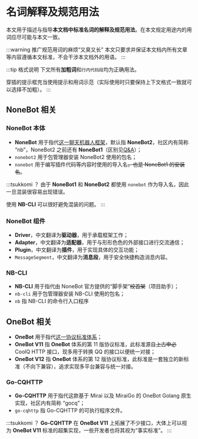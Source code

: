# 名词解释及规范用法

本文用于描述与指导**本文档中标准名词的解释及规范用法**。在本文规定用途内的用词应尽可能与本文一致。

:::warning 推广规范用词的麻烦“又臭又长”
本文只要求并保证本文档内所有文章等内容遵循本文标准，不会干涉本文档外的用语。
:::

:::tip 格式说明
下文所有**加粗词**和`行内代码段`均为正确用法。

穿插的提示框充当使用提示和用词示范（实际使用时只要保持上下文格式一致就可以选择不加粗）。
:::

## NoneBot 相关

### NoneBot 本体

- **NoneBot** 用于指代[这一聊天机器人框架](https://nonebot.dev)，默认指
  **NoneBot2**，<curtain>社区内有简称 “nb”，</curtain>NoneBot2 之前还有 **NoneBot1**（区别见[Q&A](QA.md#_1-nonebot1-与-nonebot2-的区别)）；
- `nonebot2` 用于包管理器安装 NoneBot2 使用的包名；
- `nonebot` 用于编写插件代码等内容时使用的导入名<curtain>~~，也是 NoneBot1 的安装名~~</curtain>。

:::tsukkomi ？
由于 **NoneBot1** 和 **NoneBot2** 都使用 `nonebot` 作为导入名，因此一旦混装很容易出现错误。

使用 **NB-CLI** 可以很好避免混装的问题。
:::

### NoneBot 组件

- **Driver**，中文翻译为**驱动器**，用于承载框架工作；
- **Adapter**，中文翻译为**适配器**，用于与形形色色的外部接口进行交流通信；
- **Plugin**，中文翻译为**插件**，用于实现具体的交互功能；
- `MessageSegment`，中文翻译为**消息段**，用于安全快捷构造消息内容。

### NB-CLI

- **NB-CLI** 用于指代由 NoneBot 官方提供的“脚手架”<curtain>~~绞首架~~</curtain>（项目助手）；
- `nb-cli` 用于包管理器安装 NB-CLI 使用的包名；
- `nb` 指 NB-CLI 的命令行入口程序

## OneBot 相关

- **OneBot** 用于指代[这一协议标准体系](https://onebot.dev)；
- **OneBot V11** 指 **OneBot** 体系的第 11 版协议标准，此标准源自<curtain>~~上古申必~~</curtain>
  CoolQ HTTP 接口，现多用于转换 QQ 的接口以便统一对接；
- **OneBot V12** 指 **OneBot** 体系的第 12 版协议标准，此标准是一套独立的新标准（不向下兼容），追求实现多平台兼容与统一对接。

### Go-CQHTTP

- **Go-CQHTTP** 用于指代这款基于 Mirai 以及 MiraiGo 的 OneBot Golang 原生实现<curtain>，社区内有简称 “gocq”</curtain>；
- `go-cqhttp` 指 Go-CQHTTP 的可执行程序文件。

:::tsukkomi ？
**Go-CQHTTP** 在 **OneBot V11** 上拓展了不少接口，大体上可以视为 **OneBot V11** 标准的超集实现，一些开发者也将其视为“事实标准”。
:::
